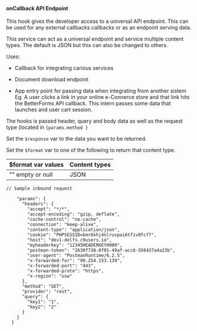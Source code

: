 #### onCallback API Endpoint

This hook gives the developer access to a universal API endpoint. This can be used for any external callbacks callbacks or as an endpoint serving data. 

This service can act as a universal endpoint and service multiple content types. The default is JSON but this can also be changed to others.

Uses:

* Callback for integrating carious services

* Document download endpoint

* App entry point for passing data when integrating from another sistem Eg. A user clicks a link in your online e-Connerce store and that link hits the BetterForms API callback. This intern passes some data that launches and user cart session.

The hooks is passed header, query and body data  as well as the request type \(located in  `{params.method }` 

Set the `$response` var to the data you want to be returned. 

Set the `$format` var to one of the following to return that content type.

| $format var values | Content types |
| :--- | :--- |
| "" empty or null | JSON |



```
// Sample inbound request 

    "params": {
      "headers": {
        "accept": "*/*",
        "accept-encoding": "gzip, deflate",
        "cache-control": "no-cache",
        "connection": "keep-alive",
        "content-type": "application/json",
        "cookie": "PHPSESSID=kmr6khj4nlruspai6tfiv0fcf7",
        "host": "dev1-delfs.c9users.io",
        "myheaderkey": "12345HEADERKEY0000",
        "postman-token": "2630f738-8f01-49af-acc6-556437a4a23b",
        "user-agent": "PostmanRuntime/6.2.5",
        "x-forwarded-for": "99.254.153.139",
        "x-forwarded-port": "443",
        "x-forwarded-proto": "https",
        "x-region": "usw"
      },
      "method": "GET",
      "provider": "rest",
      "query": {
        "key1": "1",
        "key2": "2"
      }
    }
  }
```



